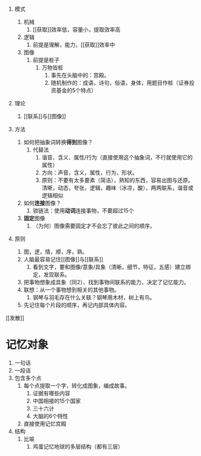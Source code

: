 1. 模式
	1. 机械
		1. [[获取]]效率低，容量小，提取效率高
	2. 逻辑
		1. 前提是理解，能力，[[获取]]效率中
	3. 图像
		1. 前提是桩子
			1. 万物皆桩
				1. 事先在头脑中的：宫殿。
				2. 随机制作的：成语，诗句，俗语，身体，用题目作桩（证券投资基金的5个特点）

2. 理论
	1. [[联系]]与[[图像]]
3. 方法
	1. 如何把抽象词转换**得到**图像？
		1. 代替法
			1. 谐音、含义、属性/行为（直接使用这个抽象词，不行就使用它的属性）
			2. 方向：声音，含义，属性，行为，形状。
			3. 原则：不要有太多要素（简洁），熟知的东西，容易出图与还原。清晰，动态，夸张，逻辑，趣味（冰凉，酸），两两联系，谐音或逻辑相似
	2. 如何**连接**图像？
		1. 锁链法：使用**动词**连接事物，不要超过15个
	3. **固定**图像
		1. （为何）图像需要固定才不会忘了彼此之间的顺序。
4. 原则
	1. 图，逻，情，顺，序，熟。
	2. 人脑最容易记住[[图像]]与[[联系]]
		1. 看到文字，要和图像/意象/具象（清晰，细节，特征，五感）建立绑定，发现联系。
	3. 把事物想象成具象（同2）、找到事物间联系的能力，决定了记忆能力。
	4. 联想：从一个事物想到相关的其他事物。
		1. 钢琴与羽毛存在什么关联？钢琴用木材，树上有鸟。
	5. 先记住每个片段的顺序，再记内部具体内容。

[[发散]]

# 记忆对象
1. 一句话
2. 一段话
3. 包含多个点
	1. 每个点提取一个字，转化成图象，编成故事。
		1. 证据有哪些内容
		2. 中国相接的15个国家
		3. 三十六计
		4. 大脑的6个特性
	2. 直接使用记忆宫殿
4. 结构
	1. 比喻
		1. 鸡蛋记忆地球的多层结构（都有三层）